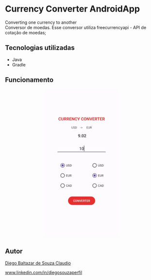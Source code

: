 # Currency Converter AndroidApp
 Converting one currency to another 
</br>
Conversor de moedas.
Esse conversor utiliza freecurrencyapi - API de cotação de moedas;

## Tecnologias utilizadas
- Java
- Gradle

## Funcionamento
<p align="center">
 <img src="https://github.com/SouzaDiegoCl/Currency-Converter-AndroidApp/blob/main/UTILS/exampleReadme.jpeg" width="250"> 
</p>




## Autor
 [Diego Baltazar de Souza Claudio](https://github.com/SouzaDiegoCl)

www.linkedin.com/in/diegosouzaperfil

